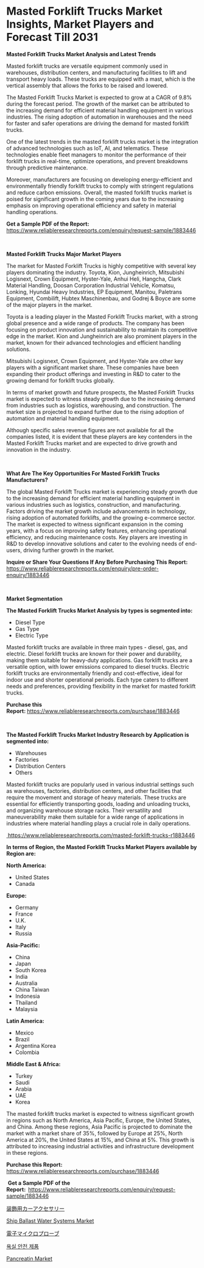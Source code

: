 <p><h1>Masted Forklift Trucks Market Insights, Market Players and Forecast Till 2031</h1></p><p><strong>Masted Forklift Trucks Market Analysis and Latest Trends</strong></p>
<p><p>Masted forklift trucks are versatile equipment commonly used in warehouses, distribution centers, and manufacturing facilities to lift and transport heavy loads. These trucks are equipped with a mast, which is the vertical assembly that allows the forks to be raised and lowered.</p><p>The Masted Forklift Trucks Market is expected to grow at a CAGR of 9.8% during the forecast period. The growth of the market can be attributed to the increasing demand for efficient material handling equipment in various industries. The rising adoption of automation in warehouses and the need for faster and safer operations are driving the demand for masted forklift trucks.</p><p>One of the latest trends in the masted forklift trucks market is the integration of advanced technologies such as IoT, AI, and telematics. These technologies enable fleet managers to monitor the performance of their forklift trucks in real-time, optimize operations, and prevent breakdowns through predictive maintenance.</p><p>Moreover, manufacturers are focusing on developing energy-efficient and environmentally friendly forklift trucks to comply with stringent regulations and reduce carbon emissions. Overall, the masted forklift trucks market is poised for significant growth in the coming years due to the increasing emphasis on improving operational efficiency and safety in material handling operations.</p></p>
<p><strong>Get a Sample PDF of the Report:&nbsp;</strong> <a href="https://www.reliableresearchreports.com/enquiry/request-sample/1883446">https://www.reliableresearchreports.com/enquiry/request-sample/1883446</a></p>
<p>&nbsp;</p>
<p><strong>Masted Forklift Trucks Major Market Players</strong></p>
<p><p>The market for Masted Forklift Trucks is highly competitive with several key players dominating the industry. Toyota, Kion, Jungheinrich, Mitsubishi Logisnext, Crown Equipment, Hyster-Yale, Anhui Heli, Hangcha, Clark Material Handling, Doosan Corporation Industrial Vehicle, Komatsu, Lonking, Hyundai Heavy Industries, EP Equipment, Manitou, Paletrans Equipment, Combilift, Hubtex Maschinenbau, and Godrej & Boyce are some of the major players in the market.</p><p>Toyota is a leading player in the Masted Forklift Trucks market, with a strong global presence and a wide range of products. The company has been focusing on product innovation and sustainability to maintain its competitive edge in the market. Kion and Jungheinrich are also prominent players in the market, known for their advanced technologies and efficient handling solutions.</p><p>Mitsubishi Logisnext, Crown Equipment, and Hyster-Yale are other key players with a significant market share. These companies have been expanding their product offerings and investing in R&D to cater to the growing demand for forklift trucks globally.</p><p>In terms of market growth and future prospects, the Masted Forklift Trucks market is expected to witness steady growth due to the increasing demand from industries such as logistics, warehousing, and construction. The market size is projected to expand further due to the rising adoption of automation and material handling equipment.</p><p>Although specific sales revenue figures are not available for all the companies listed, it is evident that these players are key contenders in the Masted Forklift Trucks market and are expected to drive growth and innovation in the industry.</p></p>
<p>&nbsp;</p>
<p><strong>What Are The Key Opportunities For Masted Forklift Trucks Manufacturers?</strong></p>
<p><p>The global Masted Forklift Trucks market is experiencing steady growth due to the increasing demand for efficient material handling equipment in various industries such as logistics, construction, and manufacturing. Factors driving the market growth include advancements in technology, rising adoption of automated forklifts, and the growing e-commerce sector. The market is expected to witness significant expansion in the coming years, with a focus on improving safety features, enhancing operational efficiency, and reducing maintenance costs. Key players are investing in R&D to develop innovative solutions and cater to the evolving needs of end-users, driving further growth in the market.</p></p>
<p><strong>Inquire or Share Your Questions If Any Before Purchasing This Report:</strong> <a href="https://www.reliableresearchreports.com/enquiry/pre-order-enquiry/1883446">https://www.reliableresearchreports.com/enquiry/pre-order-enquiry/1883446</a></p>
<p>&nbsp;</p>
<p><strong>Market Segmentation</strong></p>
<p><strong>The Masted Forklift Trucks Market Analysis by types is segmented into:</strong></p>
<p><ul><li>Diesel Type</li><li>Gas Type</li><li>Electric Type</li></ul></p>
<p><p>Masted forklift trucks are available in three main types - diesel, gas, and electric. Diesel forklift trucks are known for their power and durability, making them suitable for heavy-duty applications. Gas forklift trucks are a versatile option, with lower emissions compared to diesel trucks. Electric forklift trucks are environmentally friendly and cost-effective, ideal for indoor use and shorter operational periods. Each type caters to different needs and preferences, providing flexibility in the market for masted forklift trucks.</p></p>
<p><strong>Purchase this Report:&nbsp;</strong><a href="https://www.reliableresearchreports.com/purchase/1883446">https://www.reliableresearchreports.com/purchase/1883446</a></p>
<p>&nbsp;</p>
<p><strong>The Masted Forklift Trucks Market Industry Research by Application is segmented into:</strong></p>
<p><ul><li>Warehouses</li><li>Factories</li><li>Distribution Centers</li><li>Others</li></ul></p>
<p><p>Masted forklift trucks are popularly used in various industrial settings such as warehouses, factories, distribution centers, and other facilities that require the movement and storage of heavy materials. These trucks are essential for efficiently transporting goods, loading and unloading trucks, and organizing warehouse storage racks. Their versatility and maneuverability make them suitable for a wide range of applications in industries where material handling plays a crucial role in daily operations.</p></p>
<p><a href="https://www.reliableresearchreports.com/masted-forklift-trucks-r1883446">&nbsp;https://www.reliableresearchreports.com/masted-forklift-trucks-r1883446</a></p>
<p><strong>In terms of Region, the Masted Forklift Trucks Market Players available by Region are:</strong></p>
<p>
    <p> <strong> North America: </strong>
        <ul>
            <li>United States</li>
            <li>Canada</li>
        </ul>
        </p> 
    <p> <strong> Europe: </strong>
        <ul>
            <li>Germany</li>
            <li>France</li>
            <li>U.K.</li>
            <li>Italy</li>
            <li>Russia</li>
        </ul>
        </p> 
    <p> <strong> Asia-Pacific: </strong>
        <ul>
            <li>China</li>
            <li>Japan</li>
            <li>South Korea</li>
            <li>India</li>
            <li>Australia</li>
            <li>China Taiwan</li>
            <li>Indonesia</li>
            <li>Thailand</li>
            <li>Malaysia</li>
        </ul>
        </p> 
    <p> <strong> Latin America: </strong>
        <ul>
            <li>Mexico</li>
            <li>Brazil</li>
            <li>Argentina Korea</li>
            <li>Colombia</li>
        </ul>
        </p> 
    <p> <strong> Middle East & Africa: </strong>
        <ul>
            <li>Turkey</li>
            <li>Saudi</li>
            <li>Arabia</li>
            <li>UAE</li>
            <li>Korea</li>
        </ul>
    </p>
    </p>
<p><p>The masted forklift trucks market is expected to witness significant growth in regions such as North America, Asia Pacific, Europe, the United States, and China. Among these regions, Asia Pacific is projected to dominate the market with a market share of 35%, followed by Europe at 25%, North America at 20%, the United States at 15%, and China at 5%. This growth is attributed to increasing industrial activities and infrastructure development in these regions.</p></p>
<p><strong>Purchase this Report: </strong><a href="https://www.reliableresearchreports.com/purchase/1883446">https://www.reliableresearchreports.com/purchase/1883446</a></p>
<p>&nbsp;<strong>Get a Sample PDF of the Report:&nbsp;&nbsp;</strong><a href="https://www.reliableresearchreports.com/enquiry/request-sample/1883446">https://www.reliableresearchreports.com/enquiry/request-sample/1883446</a></p>
<p><strong></strong></p>
<p><p><a href="https://github.com/ddwcuskozol07187/Market-Research-Report-List-1/blob/main/488387344538.md">装飾用カーアクセサリー</a></p><p><a href="https://github.com/josesg55/Market-Research-Report-List-2/blob/main/ship-ballast-water-systems-market.md">Ship Ballast Water Systems Market</a></p><p><a href="https://github.com/marbadji/Market-Research-Report-List-1/blob/main/201251344540.md">電子マイクロプローブ</a></p><p><a href="https://github.com/PercyHagernes9778/Market-Research-Report-List-1/blob/main/808306540659.md">욕실 안전 제품</a></p><p><a href="https://issuu.com/reportprime-2/docs/pancreatin-market-size-2030.pptx">Pancreatin Market</a></p></p>